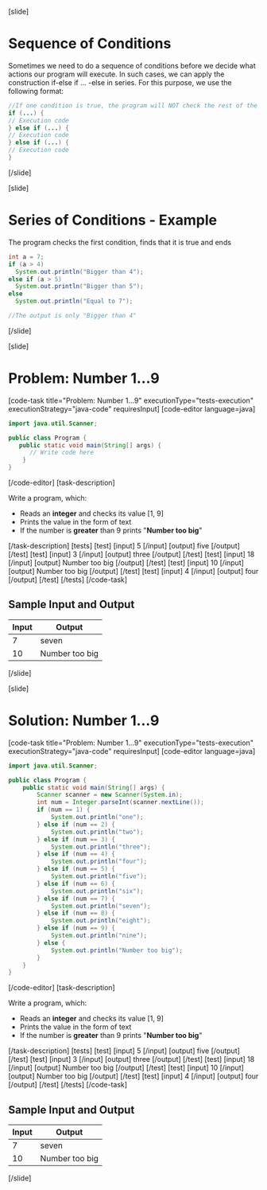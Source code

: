 [slide]
# Sequence of Conditions
Sometimes we need to do a sequence of conditions before we decide what actions our program will execute. In such cases, we can apply the construction if-else if ... -else in series. For this purpose, we use the following format:

```java
//If one condition is true, the program will NOT check the rest of the conditions
if (...) {
// Execution code
} else if (...) {
// Execution code
} else if (...) {
// Execution code
}
```
[/slide]

[slide]
# Series of Conditions - Example
The program checks the first condition, finds that it is true and ends

```java
int a = 7;
if (a > 4) 
  System.out.println("Bigger than 4"); 
else if (a > 5)
  System.out.println("Bigger than 5"); 
else 
  System.out.println("Equal to 7"); 

//The output is only "Bigger than 4" 
```

[/slide]

[slide]
# Problem: Number 1…9
[code-task title="Problem: Number 1…9" executionType="tests-execution" executionStrategy="java-code" requiresInput]
[code-editor language=java]
```java
import java.util.Scanner;

public class Program {
   public static void main(String[] args) {
      // Write code here
    }
}
```
[/code-editor]
[task-description]

Write a program, which: 
* Reads an **integer** and checks its value [1, 9]
* Prints the value in the form of text
* If the number is **greater** than 9 prints "**Number too big**"

[/task-description]
[tests]
[test]
[input]
5
[/input]
[output]
five
[/output]
[/test]
[test]
[input]
3
[/input]
[output]
three
[/output]
[/test]
[test]
[input]
18
[/input]
[output]
Number too big
[/output]
[/test]
[test]
[input]
10
[/input]
[output]
Number too big
[/output]
[/test]
[test]
[input]
4
[/input]
[output]
four
[/output]
[/test]
[/tests]
[/code-task]

## Sample Input and Output
|Input|Output|
|-----|------|
|7|seven|
|10|Number too big|

[/slide]

[slide]
# Solution: Number 1…9
[code-task title="Problem: Number 1…9" executionType="tests-execution" executionStrategy="java-code" requiresInput]
[code-editor language=java]
```java
import java.util.Scanner;

public class Program {
    public static void main(String[] args) {
        Scanner scanner = new Scanner(System.in);
        int num = Integer.parseInt(scanner.nextLine());
        if (num == 1) {
            System.out.println("one");
        } else if (num == 2) {
            System.out.println("two");
        } else if (num == 3) {
            System.out.println("three");
        } else if (num == 4) {
            System.out.println("four");
        } else if (num == 5) {
            System.out.println("five");
        } else if (num == 6) {
            System.out.println("six");
        } else if (num == 7) {
            System.out.println("seven");
        } else if (num == 8) {
            System.out.println("eight");
        } else if (num == 9) {
            System.out.println("nine");
        } else {
            System.out.println("Number too big");
        }
    }
}
```
[/code-editor]
[task-description]

Write a program, which: 
* Reads an **integer** and checks its value [1, 9]
* Prints the value in the form of text
* If the number is **greater** than 9 prints "**Number too big**"

[/task-description]
[tests]
[test]
[input]
5
[/input]
[output]
five
[/output]
[/test]
[test]
[input]
3
[/input]
[output]
three
[/output]
[/test]
[test]
[input]
18
[/input]
[output]
Number too big
[/output]
[/test]
[test]
[input]
10
[/input]
[output]
Number too big
[/output]
[/test]
[test]
[input]
4
[/input]
[output]
four
[/output]
[/test]
[/tests]
[/code-task]

## Sample Input and Output
|Input|Output|
|-----|------|
|7|seven|
|10|Number too big|

[/slide]